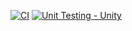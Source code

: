 [![CI](https://github.com/LOGESHWARANS389/M2-EmbSys/actions/workflows/blank.yml/badge.svg)](https://github.com/LOGESHWARANS389/M2-EmbSys/actions/workflows/blank.yml)
[![Unit Testing - Unity](https://github.com/LOGESHWARANS389/M1_RetailBillingSystem_Application/actions/workflows/unity.yml/badge.svg)](https://github.com/LOGESHWARANS389/M1_RetailBillingSystem_Application/actions/workflows/unity.yml)

